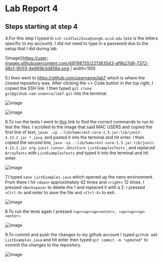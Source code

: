 # Lab Report 4
## Steps starting at step 4
4.For this step I typed in ```ssh cs15lwi23xxx@ieng6.ucsd.edu``` (xxx is the letters specific to my account). I did not need to type in a password due to the setup that I did during lab.

![image](https://user-images.githubusercontent.com/49798755/221383543-af9b27d6-7372-48cf-9003-4e969b3d856e.png | width=100) 

5.I then went to https://github.com/username/lab7 which is where the cloned repository was. After clicking the <> Code button in the top right, I copied the SSH link. I then typed ```git clone git@github.com:snannra/lab7.git``` into the terminal.

![image](https://user-images.githubusercontent.com/49798755/224518861-a079f82c-1460-4954-8bdd-36e71837b4f8.png)

![image](https://user-images.githubusercontent.com/49798755/221383632-61bf810c-01a2-40d4-ba05-7657d57414cf.png)

6.To run the tests I went to [this](https://ucsd-cse15l-w23.github.io/week/week3/) link to find the correct commands to run to test the files. I scrolled to the image that said MAC USERS and copied the first line of text, ```javac -cp .:lib/hamcrest-core-1.3.jar:lib/junit-4.13.2.jar *.java```, and pasted it into the terminal and hit enter. I then copied the second line, ```java -cp .:lib/hamcrest-core-1.3.jar:lib/junit-4.13.2.jar org.junit.runner.JUnitCore ListExamplesTests``` , and replaced ```ArrayTests``` with ```ListExamplesTests``` and typed it into the terminal and hit enter.

![image](https://user-images.githubusercontent.com/49798755/221447916-859fb7e2-4423-4b21-8283-92dfef6dc44f.png)

7.I typed ```nano ListExamples.java``` which opened up the nano environment. From there I hit ```<down>``` approximately 42 times and ```<right>``` 12 times. I pressed ```<Backspace>``` to delete the 1 and replaced it with a 2. I pressed ```<Ctrl-O>``` and enter to save the file and ```<Ctrl-X>``` to exit.
  
![image](https://user-images.githubusercontent.com/49798755/221384845-9c74df32-3f31-477f-b488-a37b104d26ee.png)
  
8.To run the tests again I pressed 
```<up><up><up><enter>, <up><up><up><enter>```

![image](https://user-images.githubusercontent.com/49798755/221384987-e489f0db-0ef3-4947-8029-3330e0c6022d.png)
  
9.To commit and push the changes to my github account I typed ```github add ListExamples.java``` and hit enter then typed ```git commit -m "updated"``` to commit the changes to the repository.

![image](https://user-images.githubusercontent.com/49798755/221385064-5713faa6-eedb-4492-99c0-84d66bd9dc1e.png)
